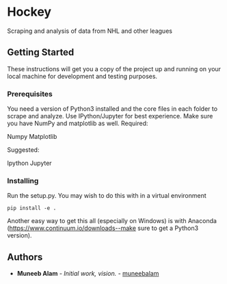 
# Hockey

Scraping and analysis of data from NHL and other leagues

## Getting Started

These instructions will get you a copy of the project up and running on your local machine for development and testing purposes.

### Prerequisites

You need a version of Python3 installed and the core files in each folder to scrape and analyze. Use IPython/Jupyter for best experience. Make sure you have NumPy and matplotlib as well.
Required:

Numpy
Matplotlib

Suggested:

Ipython
Jupyter


### Installing

Run the setup.py. You may wish to do this with in a virtual environment

```
pip install -e .
```

Another easy way to get this all (especially on Windows) is with Anaconda (https://www.continuum.io/downloads--make sure to get a Python3 version).

## Authors

* **Muneeb Alam** - *Initial work, vision.* - [muneebalam](https://github.com/muneebalam/Hockey)


